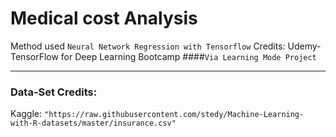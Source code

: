 # Medical cost Analysis
Method used ```Neural Network Regression with Tensorflow```
Credits: Udemy- TensorFlow for Deep Learning Bootcamp
####```Via Learning Mode Project```
***
### Data-Set Credits:
Kaggle: ```"https://raw.githubusercontent.com/stedy/Machine-Learning-with-R-datasets/master/insurance.csv"```
